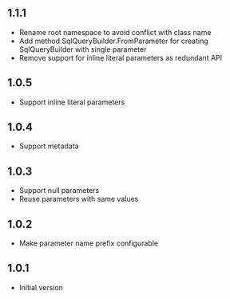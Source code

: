 ## 1.1.1
- Rename root namespace to avoid conflict with class name
- Add method SqlQueryBuilder.FromParameter for creating SqlQueryBuilder with single parameter
- Remove support for inline literal parameters as redundant API

## 1.0.5
- Support inline literal parameters

## 1.0.4
- Support metadata

## 1.0.3
- Support null parameters
- Reuse parameters with same values

## 1.0.2
- Make parameter name prefix configurable

## 1.0.1
- Initial version